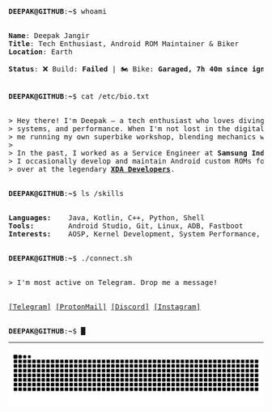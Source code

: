 <!-- The header image might clash with this theme, so it's optional -->

<pre>
<b>DEEPAK@GITHUB</b>:<b>~</b>$ whoami

<samp>
<b>Name</b>: Deepak Jangir
<b>Title</b>: Tech Enthusiast, Android ROM Maintainer & Biker
<b>Location</b>: Earth

<b>Status</b>: ❌ Build: <b>Failed</b> | 🏍️ Bike: <b>Garaged, 7h 40m since ignition</b>
</samp>

<b>DEEPAK@GITHUB</b>:<b>~</b>$ cat /etc/bio.txt

<samp>
> Hey there! I'm Deepak — a tech enthusiast who loves diving deep into code,
> systems, and performance. When I'm not lost in the digital world, you’ll find
> me running my own superbike workshop, blending mechanics with motion.
>
> In the past, I worked as a Service Engineer at <b>Samsung India</b>. These days,
> I occasionally develop and maintain Android custom ROMs for the community
> over at the legendary <a href="https://forum.xda-developers.com/m/Deepak5310.6748013/"><b>XDA Developers</b></a>.
</samp>

<b>DEEPAK@GITHUB</b>:<b>~</b>$ ls /skills

<samp>
<b>Languages:</b>    Java, Kotlin, C++, Python, Shell
<b>Tools:</b>        Android Studio, Git, Linux, ADB, Fastboot
<b>Interests:</b>    AOSP, Kernel Development, System Performance, Superbikes
</samp>

<b>DEEPAK@GITHUB</b>:<b>~</b>$ ./connect.sh

<samp>
> I'm most active on Telegram. Drop me a message!
<br>
<a href="https://telegram.me/Deepak5310">[Telegram]</a> <a href="mailto:deedev@protonmail.com">[ProtonMail]</a> <a href="https://discordapp.com/users/5310">[Discord]</a> <a href="https://instagram.com/mr.deep.z">[Instagram]</a>
</samp>

<b>DEEPAK@GITHUB</b>:<b>~</b>$ █
</pre>

---

<p align="center">
  <img src="https://github.com/Deepak5310/Deepak5310/blob/output/github-snake-dark.svg" alt="GitHub Snake" />
</p>
